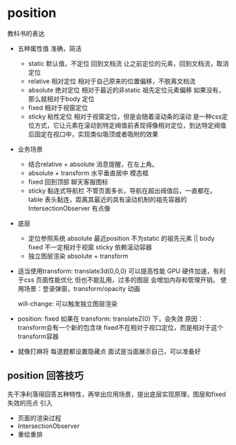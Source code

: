 # position

教科书的表达

- 五种属性值 准确，简洁
    - static 默认值，不定位 回到文档流
        让之前定位的元素，回到文档流，取消定位
    - relative 相对定位 相对于自己原来的位置偏移，不脱离文档流
    - absolute 绝对定位 相对于最近的非static 祖先定位元素偏移
      如果没有，那么就相对于body 定位
    - fixed 相对于视窗定位 
    - sticky 粘性定位 相对于视窗定位，但是会随着滚动条的滚动 是一种css定位方式，它让元素在滚动到特定阀值前表现得像相对定位，到达特定阀值后固定在视口中，实现类似吸顶或者吸附的效果

- 业务场景
    - 结合relative + absolute 消息提醒，在左上角。
    - absolute + transform 水平垂直居中 模态框
    - fixed 回到顶部 聊天客服图标
    - sticky 黏连式导航栏 不管页面多长，导航在超出阀值后，一直都在。
      table 表头黏连，距离其最近的具有滚动机制的祖先容器的
      IntersectionObserver 有点像

- 底层
    - 定位参照系统
    absolute 最近position 不为static 的祖先元素 || body 
    fixed 不一定相对于视窗
    sticky 依赖滚动容器
    - 独立图层渲染
    absolute + transform

- 适当使用transform: translate3d(0,0,0) 可以提高性能
  GPU 硬件加速，有利于css 页面性能优化
  但也不能乱用，过多的图层 会增加内存和管理开销。
  使用场景：登录弹窗，transform/opacity 动画
   
  will-change: 可以触发独立图层渲染

- position: fixed 如果在 transform: translateZ(0) 下，会失效
  原因：transform会有一个新的包含块 fixed不在相对于视口定位，而是相对于这个transform容器

- 就像打麻将 每道题都设置隐藏点
    面试是当面展示自己，可以准备好
  
## position 回答技巧
先干净利落得回答五种特性，再举出应用场景，提出底层实现原理，图层和fixed 失效的亮点
引入
- 页面的渲染过程 
- IntersectionObserver 
- 重绘重排